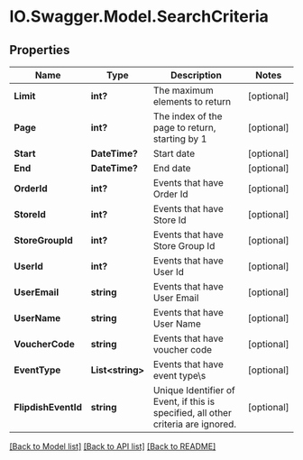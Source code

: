 # IO.Swagger.Model.SearchCriteria
## Properties

Name | Type | Description | Notes
------------ | ------------- | ------------- | -------------
**Limit** | **int?** | The maximum elements to return | [optional] 
**Page** | **int?** | The index of the page to return, starting by 1 | [optional] 
**Start** | **DateTime?** | Start date | [optional] 
**End** | **DateTime?** | End date | [optional] 
**OrderId** | **int?** | Events that have Order Id | [optional] 
**StoreId** | **int?** | Events that have Store Id | [optional] 
**StoreGroupId** | **int?** | Events that have Store Group Id | [optional] 
**UserId** | **int?** | Events that have User Id | [optional] 
**UserEmail** | **string** | Events that have User Email | [optional] 
**UserName** | **string** | Events that have User Name | [optional] 
**VoucherCode** | **string** | Events that have voucher code | [optional] 
**EventType** | **List&lt;string&gt;** | Events that have event type\\s | [optional] 
**FlipdishEventId** | **string** | Unique Identifier of Event, if this is specified, all other criteria are ignored. | [optional] 

[[Back to Model list]](../README.md#documentation-for-models) [[Back to API list]](../README.md#documentation-for-api-endpoints) [[Back to README]](../README.md)

